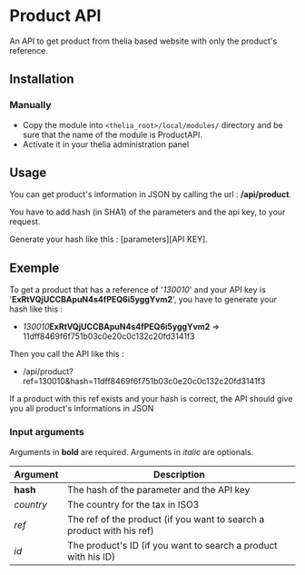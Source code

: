 # Product API

An API to get product from thelia based website with only the product's reference. 

## Installation

### Manually

* Copy the module into ```<thelia_root>/local/modules/``` directory and be sure that the name of the module is ProductAPI.
* Activate it in your thelia administration panel

## Usage

You can get product's information in JSON by calling the url : **/api/product**.

You have to add hash (in SHA1) of the parameters and the api key, to your request.

Generate your hash like this : [parameters][API KEY].

## Exemple

To get a product that has a reference of '*130010*' and your API key is '**ExRtVQjUCCBApuN4s4fPEQ6i5yggYvm2**',
you have to generate your hash like this :
- *130010***ExRtVQjUCCBApuN4s4fPEQ6i5yggYvm2** => 11dff8469f6f751b03c0e20c0c132c20fd3141f3

Then you call the API like this : 
- /api/product?ref=130010&hash=11dff8469f6f751b03c0e20c0c132c20fd3141f3

If a product with this ref exists and your hash is correct, the API should give you all product's informations
in JSON

### Input arguments

Arguments in **bold** are required.
Arguments in *italic* are optionals.

| Argument  | Description                                                           |
|-----------|-----------------------------------------------------------------------|
| **hash**  | The hash of the parameter and the API key                             |
| *country* | The country for the tax in ISO3                                       |
| *ref*     | The ref of the product (if you want to search a product with his ref) |
| *id*      | The product's ID (if you want to search a product with his ID)        |